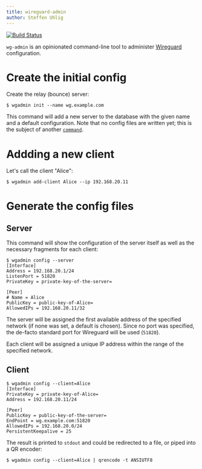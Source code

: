 ```yaml
---
title: wireguard-admin
author: Steffen Uhlig
---
```


[![Build Status](https://travis-ci.org/suhlig/wireguard-admin.svg?branch=master)](https://travis-ci.org/suhlig/wireguard-admin)

`wg-admin` is an opinionated command-line tool to administer [Wireguard](https://www.wireguard.com/) configuration.

# Create the initial config

Create the relay (bounce) server:

```command
$ wgadmin init --name wg.example.com
```

This command will add a new server to the database with the given name and a default configuration. Note that no config files are written yet; this is the subject of another [`command`](#generate-the-cpnfig-files).

# Addding a new client

Let's call the client "Alice":

```command
$ wgadmin add-client Alice --ip 192.168.20.11
```

# Generate the config files

## Server

This command will show the configuration of the server itself as well as the necessary fragments for each client:

```command
$ wgadmin config --server
[Interface]
Address = 192.168.20.1/24
ListenPort = 51820
PrivateKey = private-key-of-the-server=

[Peer]
# Name = Alice
PublicKey = public-key-of-Alice=
AllowedIPs = 192.168.20.11/32
```

The server will be assigned the first available address of the specified network (if none was set, a default is chosen). Since no port was specified, the de-facto standard port for Wireguard will be used (`51820`).

Each client will be assigned a unique IP address within the range of the specified network.

## Client

```command
$ wgadmin config --client=Alice
[Interface]
PrivateKey = private-key-of-Alice=
Address = 192.168.20.11/24

[Peer]
PublicKey = public-key-of-the-server=
EndPoint = wg.example.com:51820
AllowedIPs = 192.168.20.0/24
PersistentKeepalive = 25
```

The result is printed to `stdout` and could be redirected to a file, or piped into a QR encoder:

```command
$ wgadmin config --client=Alice | qrencode -t ANSIUTF8
```
